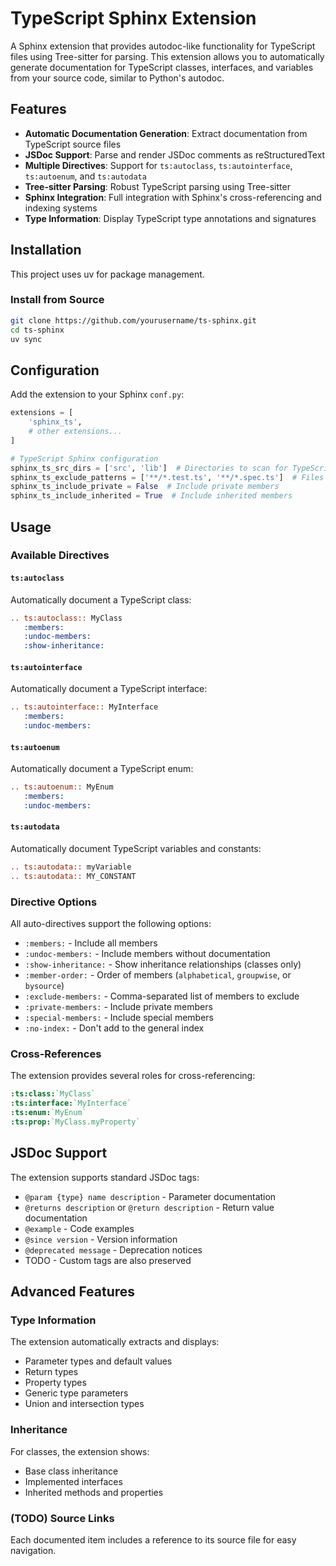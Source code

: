 # TypeScript Sphinx Extension

A Sphinx extension that provides autodoc-like functionality for TypeScript files
using Tree-sitter for parsing. This extension allows you to automatically
generate documentation for TypeScript classes, interfaces, and variables from
your source code, similar to Python's autodoc.

## Features

- **Automatic Documentation Generation**: Extract documentation from TypeScript source files
- **JSDoc Support**: Parse and render JSDoc comments as reStructuredText
- **Multiple Directives**: Support for `ts:autoclass`, `ts:autointerface`, `ts:autoenum`, and `ts:autodata`
- **Tree-sitter Parsing**: Robust TypeScript parsing using Tree-sitter
- **Sphinx Integration**: Full integration with Sphinx's cross-referencing and indexing systems
- **Type Information**: Display TypeScript type annotations and signatures

## Installation

This project uses uv for package management.

### Install from Source

```bash
git clone https://github.com/yourusername/ts-sphinx.git
cd ts-sphinx
uv sync
```

## Configuration

Add the extension to your Sphinx `conf.py`:

```python
extensions = [
    'sphinx_ts',
    # other extensions...
]

# TypeScript Sphinx configuration
sphinx_ts_src_dirs = ['src', 'lib']  # Directories to scan for TypeScript files
sphinx_ts_exclude_patterns = ['**/*.test.ts', '**/*.spec.ts']  # Files to exclude
sphinx_ts_include_private = False  # Include private members
sphinx_ts_include_inherited = True  # Include inherited members
```

## Usage

### Available Directives

#### `ts:autoclass`

Automatically document a TypeScript class:

```rst
.. ts:autoclass:: MyClass
   :members:
   :undoc-members:
   :show-inheritance:
```

#### `ts:autointerface`

Automatically document a TypeScript interface:

```rst
.. ts:autointerface:: MyInterface
   :members:
   :undoc-members:
```

#### `ts:autoenum`

Automatically document a TypeScript enum:

```rst
.. ts:autoenum:: MyEnum
   :members:
   :undoc-members:
```

#### `ts:autodata`

Automatically document TypeScript variables and constants:

```rst
.. ts:autodata:: myVariable
.. ts:autodata:: MY_CONSTANT
```

### Directive Options

All auto-directives support the following options:

- `:members:` - Include all members
- `:undoc-members:` - Include members without documentation
- `:show-inheritance:` - Show inheritance relationships (classes only)
- `:member-order:` - Order of members (`alphabetical`, `groupwise`, or `bysource`)
- `:exclude-members:` - Comma-separated list of members to exclude
- `:private-members:` - Include private members
- `:special-members:` - Include special members
- `:no-index:` - Don't add to the general index

### Cross-References

The extension provides several roles for cross-referencing:

```rst
:ts:class:`MyClass`
:ts:interface:`MyInterface`
:ts:enum:`MyEnum`
:ts:prop:`MyClass.myProperty`
```


## JSDoc Support

The extension supports standard JSDoc tags:

- `@param {type} name description` - Parameter documentation
- `@returns description` or `@return description` - Return value documentation
- `@example` - Code examples
- `@since version` - Version information
- `@deprecated message` - Deprecation notices
- TODO - Custom tags are also preserved

## Advanced Features

### Type Information

The extension automatically extracts and displays:

- Parameter types and default values
- Return types
- Property types
- Generic type parameters
- Union and intersection types

### Inheritance

For classes, the extension shows:

- Base class inheritance
- Implemented interfaces
- Inherited methods and properties

### (TODO) Source Links

Each documented item includes a reference to its source file for easy navigation.
